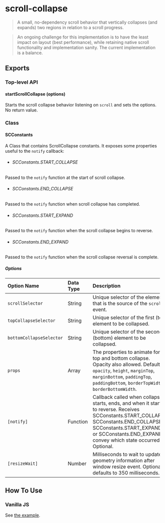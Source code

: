 # scroll-collapse

> A small, no-dependency scroll behavior that vertically collapses (and expands) two regions in relation to a scroll progress.  

> An ongoing challenge for this implementation is to have the least impact on layout (best performance), while retaining native scroll functionality and implementation sanity. The current implementation is a balance.

## Exports
### Top-level API
#### startScrollCollapse (options)
Starts the scroll collapse behavior listening on `scroll` and sets the options. No return value.

### Class
#### SCConstants
A Class that contains ScrollCollapse constants. It exposes some properties useful to the `notify` callback:

+ ###### SCConstants.START_COLLAPSE
Passed to the `notify` function at the start of scroll collapse.

+ ###### SCConstants.END_COLLAPSE
Passed to the `notify` function when scroll collapse has completed.

+ ###### SCConstants.START_EXPAND
Passed to the `notify` function when the scroll collapse begins to reverse.

+ ###### SCConstants.END_EXPAND
Passed to the `notify` function when the scroll collapse reversal is complete.

##### Options
| Option Name | Data Type | Description |
| :--- | :--- | :--- |
| `scrollSelector` | String | Unique selector of the element that is the source of the `scroll` event. |
| `topCollapseSelector` | String | Unique selector of the first (top) element to be collapsed. |
| `bottomCollapseSelector` | String | Unique selector of the second (bottom) element to be collapsed. |
| `props` | Array | The properties to animate for top and bottom collapse. Opacity also allowed. Defaults to `opacity`, `height`, `marginTop`, `marginBottom`, `paddingTop`, `paddingBottom`, `borderTopWidth`, `borderBottomWidth`. |
| `[notify]` | Function | Callback called when collapse starts, ends, and when it starts to reverse. Receives SCConstants.START_COLLAPSE, SCConstants.END_COLLAPSE, SCConstants.START_EXPAND, or SCConstants.END_EXPAND to convey which state occurred. Optional. |
| `[resizeWait]` | Number | Milliseconds to wait to update geometry information after window resize event. Optional, defaults to 350 milliseconds. |

## How To Use
### Vanilla JS
See [the example](index.js).
